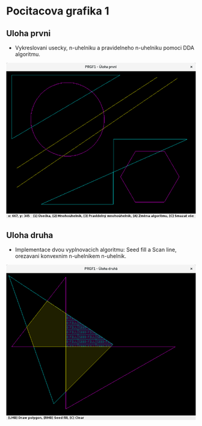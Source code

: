 
# Pocitacova grafika 1
## Uloha prvni
* Vykreslovani usecky, n-uhelniku a pravidelneho n-uhelniku pomoci DDA algoritmu.

![Alt screenshot](https://raw.githubusercontent.com/linein98/PGRF1/master/src/uloha/prvni/screenshots/Screenshot%20from%202018-10-17%2023-33-06.png "Uloha prvni")

## Uloha druha
* Implementace dvou vyplnovacich algoritmu: Seed fill a Scan line, orezavani konvexnim n-uhelnikem n-uhelnik.

![Alt screenshot](https://raw.githubusercontent.com/linein98/PGRF1/master/src/uloha/prvni/screenshots/Screenshot%20from%202018-11-11%2013-47-52.png "Uloha prvni")

